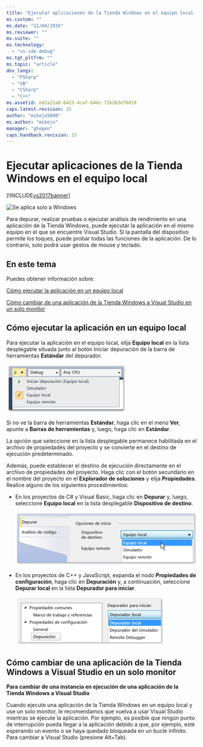 ```yaml
---
title: "Ejecutar aplicaciones de la Tienda Windows en el equipo local | Microsoft Docs"
ms.custom: ""
ms.date: "11/04/2016"
ms.reviewer: ""
ms.suite: ""
ms.technology: 
  - "vs-ide-debug"
ms.tgt_pltfrm: ""
ms.topic: "article"
dev_langs: 
  - "FSharp"
  - "VB"
  - "CSharp"
  - "C++"
ms.assetid: e42a21a8-6423-4caf-b4dc-72b263e76019
caps.latest.revision: 15
author: "mikejo5000"
ms.author: "mikejo"
manager: "ghogen"
caps.handback.revision: 15
---
```

# Ejecutar aplicaciones de la Tienda Windows en el equipo local
[!INCLUDE[vs2017banner](../code-quality/includes/vs2017banner.md)]

![Se aplica solo a Windows](~/docs/debugger/media/windows_only_content.png "windows\_only\_content")  
  
 Para depurar, realizar pruebas o ejecutar análisis de rendimiento en una aplicación de la Tienda Windows, puede ejecutar la aplicación en el mismo equipo en el que se encuentre Visual Studio.  Si la pantalla del dispositivo permite los toques, puede probar todas las funciones de la aplicación. De lo contrario, solo podrá usar gestos de mouse y teclado.  
  
##  <a name="BKMK_In_this_topic"></a> En este tema  
 Puedes obtener información sobre:  
  
 [Cómo ejecutar la aplicación en un equipo local](#BKMK_How_to_run_on_a_local_machine)  
  
 [Cómo cambiar de una aplicación de la Tienda Windows a Visual Studio en un solo monitor](#BKMK_How_to_switch_between_a_Windows_Store_app_and_Visual_Studio_on_a_single_monitor)  
  
##  <a name="BKMK_How_to_run_on_a_local_machine"></a> Cómo ejecutar la aplicación en un equipo local  
 Para ejecutar la aplicación en el equipo local, elija **Equipo local** en la lista desplegable situada junto al botón Iniciar depuración de la barra de herramientas **Estándar** del depurador.  
  
 ![Ejecutar en el equipo local](../debugger/media/vsrun_f5_local.png "VSRUN\_F5\_Local")  
  
 Si no ve la barra de herramientas **Estándar**, haga clic en el menú **Ver**, apunte a **Barras de herramientas** y, luego, haga clic en **Estándar**.  
  
 La opción que seleccione en la lista desplegable permanece habilitada en el archivo de propiedades del proyecto y se convierte en el destino de ejecución predeterminado.  
  
 Además, puede establecer el destino de ejecución directamente en el archivo de propiedades del proyecto.  Haga clic con el botón secundario en el nombre del proyecto en el **Explorador de soluciones** y elija **Propiedades**.  Realice alguno de los siguientes procedimientos:  
  
-   En los proyectos de C\# y Visual Basic, haga clic en **Depurar** y, luego, seleccione **Equipo local** en la lista desplegable **Dispositivo de destino**.  
  
     ![Página de propiedades de proyecto de C&#35; y Visual Basic](../debugger/media/vsrun_cs_vb_projprop_local.png "VSRUN\_CS\_VB\_ProjProp\_Local")  
  
-   En los proyectos de C\+\+ y JavaScript, expanda el nodo **Propiedades de configuración**, haga clic en **Depuración** y, a continuación, seleccione **Depurar local** en la lista **Depurador para iniciar**.  
  
     ![Página de propiedades de proyecto de C&#43;&#43; y JavaScript](../debugger/media/vsrun_cpp_js_projprop_local.png "VSRUN\_CPP\_JS\_ProjProp\_Local")  
  
##  <a name="BKMK_How_to_switch_between_a_Windows_Store_app_and_Visual_Studio_on_a_single_monitor"></a> Cómo cambiar de una aplicación de la Tienda Windows a Visual Studio en un solo monitor  
 **Para cambiar de una instancia en ejecución de una aplicación de la Tienda Windows a Visual Studio**  
  
 Cuando ejecute una aplicación de la Tienda Windows en un equipo local y use un solo monitor, le recomendamos que vuelva a usar Visual Studio mientras se ejecute la aplicación.  Por ejemplo, es posible que ningún punto de interrupción pueda llegar a la aplicación debido a que, por ejemplo, esté esperando un evento o se haya quedado bloqueada en un bucle infinito.  Para cambiar a Visual Studio \(presione Alt\+Tab\).